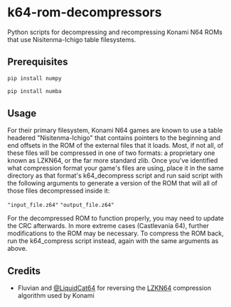 # k64-rom-decompressors
Python scripts for decompressing and recompressing Konami N64 ROMs that use Nisitenma-Ichigo table filesystems.

## Prerequisites
```sh
pip install numpy
```
```sh
pip install numba
```

## Usage
For their primary filesystem, Konami N64 games are known to use a table headered "Nisitenma-Ichigo" that contains pointers to the beginning and end offsets in the ROM of the external files that it loads. Most, if not all, of these files will be compressed in one of two formats: a proprietary one known as LZKN64, or the far more standard zlib. Once you've identified what compression format your game's files are using, place it in the same directory as that format's k64_decompress script and run said script with the following arguments to generate a version of the ROM that will all of those files decompressed inside it:

`"input_file.z64"` `"output_file.z64"`

For the decompressed ROM to function properly, you may need to update the CRC afterwards. In more extreme cases (Castlevania 64), further modifications to the ROM may be necessary. To compress the ROM back, run the k64_compress script instead, again with the same arguments as above.

## Credits
- Fluvian and [@LiquidCat64](https://github.com/LiquidCat64)
for reversing the [LZKN64](https://github.com/Fluvian/lzkn64) compression algorithm used by Konami
